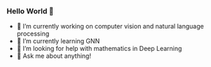 ### Hello World 👋


- 🔭 I’m currently working on computer vision and natural language processing
- 🌱 I’m currently learning GNN
- 🤔 I’m looking for help with mathematics in Deep Learning
- 💬 Ask me about anything!

